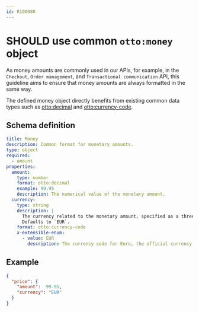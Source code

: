 ```yaml
---
id: R100080
---
```


# SHOULD use common `otto:money` object

As money amounts are commonly used in our APIs, for example, in the `Checkout`, `Order management`, and `Transactional communication` API, this guideline aims to ensure that money amounts are always formatted in the same way.

The defined money object directly benefits from existing common data types such as [otto:decimal][otto-decimal] and [otto:currency-code][otto-currency-code].

## Schema definition

```yaml
title: Money
description: Common format for monetary amounts.
type: object
required:
  - amount
properties:
  amount:
    type: number
    format: otto:decimal
    example: 99.95
    description: The numerical value of the monetary amount.
  currency:
    type: string
    description: |
      The currency related to the monetary amount, specified as a three-letter currency code as defined in ISO 4217.
      Defaults to `EUR`. 
    format: otto:currency-code
    x-extensible-enum:
      - value: EUR
        description: The currency code for Euro, the official currency of the eurozone.
```

## Example

```json
{
  "price": {
    "amount":  99.95, 
    "currency": "EUR"
  }
}
```

[otto-decimal]: ./should-use-common-otto-decimal-format.md
[otto-currency-code]: ./must-use-common-data-formats.md
